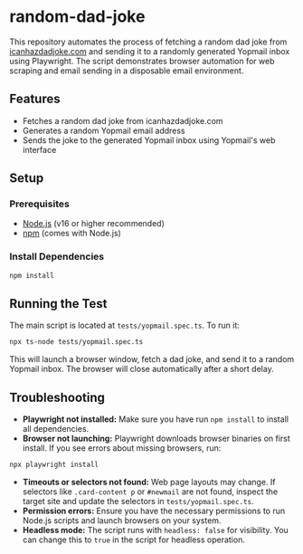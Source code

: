 # random-dad-joke

This repository automates the process of fetching a random dad joke from [icanhazdadjoke.com](https://icanhazdadjoke.com/) and sending it to a randomly generated Yopmail inbox using Playwright. The script demonstrates browser automation for web scraping and email sending in a disposable email environment.

## Features

- Fetches a random dad joke from icanhazdadjoke.com
- Generates a random Yopmail email address
- Sends the joke to the generated Yopmail inbox using Yopmail's web interface

## Setup

### Prerequisites

- [Node.js](https://nodejs.org/) (v16 or higher recommended)
- [npm](https://www.npmjs.com/) (comes with Node.js)

### Install Dependencies

```sh
npm install
```

## Running the Test

The main script is located at `tests/yopmail.spec.ts`. To run it:

```sh
npx ts-node tests/yopmail.spec.ts
```

This will launch a browser window, fetch a dad joke, and send it to a random Yopmail inbox. The browser will close automatically after a short delay.

## Troubleshooting

- **Playwright not installed:**
Make sure you have run `npm install` to install all dependencies.
- **Browser not launching:**
Playwright downloads browser binaries on first install. If you see errors about missing browsers, run:

```sh
npx playwright install
```

- **Timeouts or selectors not found:**
Web page layouts may change. If selectors like `.card-content p` or `#newmail` are not found, inspect the target site and update the selectors in `tests/yopmail.spec.ts`.
- **Permission errors:**
Ensure you have the necessary permissions to run Node.js scripts and launch browsers on your system.
- **Headless mode:**
The script runs with `headless: false` for visibility. You can change this to `true` in the script for headless operation.
